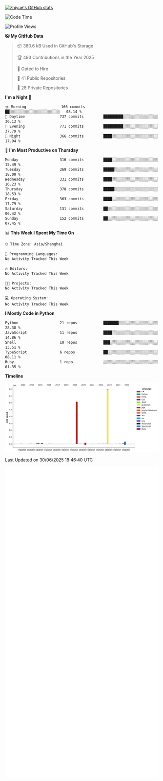 
[![zhiyue's GitHub stats](https://github-readme-stats.vercel.app/api?username=zhiyue)](https://github.com/anuraghazra/github-readme-stats&&show_icons=true)

<!--START_SECTION:waka-->
![Code Time](http://img.shields.io/badge/Code%20Time-2%2C215%20hrs%2020%20mins-blue)

![Profile Views](http://img.shields.io/badge/Profile%20Views-37-blue)

**🐱 My GitHub Data** 

> 📦 380.6 kB Used in GitHub's Storage 
 > 
> 🏆 493 Contributions in the Year 2025
 > 
> 💼 Opted to Hire
 > 
> 📜 41 Public Repositories 
 > 
> 🔑 28 Private Repositories 
 > 
**I'm a Night 🦉** 

```text
🌞 Morning                166 commits         ██░░░░░░░░░░░░░░░░░░░░░░░   08.14 % 
🌆 Daytime                737 commits         █████████░░░░░░░░░░░░░░░░   36.13 % 
🌃 Evening                771 commits         █████████░░░░░░░░░░░░░░░░   37.79 % 
🌙 Night                  366 commits         ████░░░░░░░░░░░░░░░░░░░░░   17.94 % 
```
📅 **I'm Most Productive on Thursday** 

```text
Monday                   316 commits         ████░░░░░░░░░░░░░░░░░░░░░   15.49 % 
Tuesday                  369 commits         █████░░░░░░░░░░░░░░░░░░░░   18.09 % 
Wednesday                331 commits         ████░░░░░░░░░░░░░░░░░░░░░   16.23 % 
Thursday                 378 commits         █████░░░░░░░░░░░░░░░░░░░░   18.53 % 
Friday                   363 commits         ████░░░░░░░░░░░░░░░░░░░░░   17.79 % 
Saturday                 131 commits         ██░░░░░░░░░░░░░░░░░░░░░░░   06.42 % 
Sunday                   152 commits         ██░░░░░░░░░░░░░░░░░░░░░░░   07.45 % 
```


📊 **This Week I Spent My Time On** 

```text
🕑︎ Time Zone: Asia/Shanghai

💬 Programming Languages: 
No Activity Tracked This Week

🔥 Editors: 
No Activity Tracked This Week

🐱‍💻 Projects: 
No Activity Tracked This Week

💻 Operating System: 
No Activity Tracked This Week
```

**I Mostly Code in Python** 

```text
Python                   21 repos            ███████░░░░░░░░░░░░░░░░░░   28.38 % 
JavaScript               11 repos            ████░░░░░░░░░░░░░░░░░░░░░   14.86 % 
Shell                    10 repos            ███░░░░░░░░░░░░░░░░░░░░░░   13.51 % 
TypeScript               6 repos             ██░░░░░░░░░░░░░░░░░░░░░░░   08.11 % 
Ruby                     1 repo              ░░░░░░░░░░░░░░░░░░░░░░░░░   01.35 % 
```



**Timeline**

![Lines of Code chart](https://raw.githubusercontent.com/zhiyue/zhiyue/main/assets/bar_graph.png)


 Last Updated on 30/06/2025 18:46:40 UTC
<!--END_SECTION:waka-->

<!-- [![Top Langs](https://github-readme-stats.vercel.app/api/top-langs/?username=zhiyue)](https://github.com/anuraghazra/github-readme-stats) -->

![](./github-metrics.svg)

